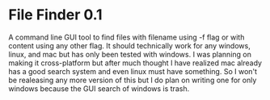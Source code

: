 # File Finder 0.1

A command line GUI tool to find files with filename using -f flag or with content using any other flag. It should technically work for any windows, linux, and mac but has only been tested with windows. I was planning on making it cross-platform but after much thought I have realized mac already has a good search system and even linux must have something. So I won't be realeasing any more version of this but I do plan on writing one for only windows because the GUI search of windows is trash.
